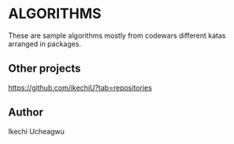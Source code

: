 # ALGORITHMS

These are sample algorithms mostly from codewars different katas arranged in packages. 

## Other projects
https://github.com/ikechiU?tab=repositories

## Author
Ikechi Ucheagwu 